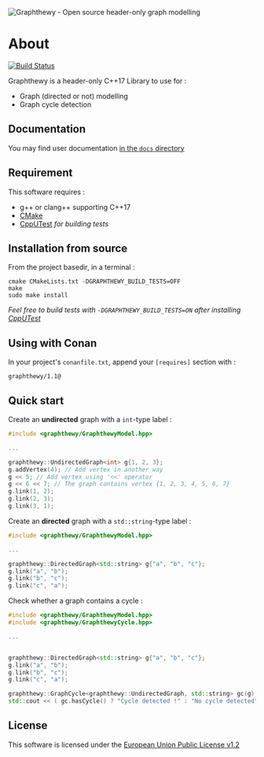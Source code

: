![Graphthewy - Open source header-only graph modelling](https://zupimages.net/up/21/09/ygbc.png "Graphthewy - Open source header-only graph modelling")


About
=====

[![Build Status](https://travis-ci.org/alex-87/graphthewy.svg?branch=master)](https://travis-ci.org/alex-87/graphthewy)

Graphthewy is a header-only C++17 Library to use for :
  - Graph (directed or not) modelling
  - Graph cycle detection

Documentation
-------------

You may find user documentation [in the `docs` directory](https://github.com/alex-87/graphthewy/tree/master/docs)

Requirement
-----------

This software requires :
  - g++ or clang++ supporting C++17
  - [CMake](https://github.com/Kitware/CMake)
  - [CppUTest](https://cpputest.github.io/) *for building tests*


Installation from source
------------------------

From the project basedir, in a terminal :

```
cmake CMakeLists.txt -DGRAPHTHEWY_BUILD_TESTS=OFF
make
sudo make install
```

*Feel free to build tests with `-DGRAPHTHEWY_BUILD_TESTS=ON` after installing [CppUTest](https://cpputest.github.io/)*


Using with Conan
----------------

In your project's `conanfile.txt`, append your `[requires]` section with :

```
graphthewy/1.1@
```


Quick start
-----------


Create an **undirected** graph with a `int`-type label :

```cpp
#include <graphthewy/GraphthewyModel.hpp>

...

graphthewy::UndirectedGraph<int> g{1, 2, 3};
g.addVertex(4); // Add vertex in another way
g << 5; // Add vertex using '<<' operator
g << 6 << 7; // The graph contains vertex {1, 2, 3, 4, 5, 6, 7}
g.link(1, 2);
g.link(2, 3);
g.link(3, 1);
```


Create an **directed** graph with a `std::string`-type label :

```cpp
#include <graphthewy/GraphthewyModel.hpp>

...

graphthewy::DirectedGraph<std::string> g{"a", "b", "c"};
g.link("a", "b");
g.link("b", "c");
g.link("c", "a");
```


Check whether a graph contains a cycle :

```cpp
#include <graphthewy/GraphthewyModel.hpp>
#include <graphthewy/GraphthewyCycle.hpp>

...


graphthewy::DirectedGraph<std::string> g{"a", "b", "c"};
g.link("a", "b");
g.link("b", "c");
g.link("c", "a");

graphthewy::GraphCycle<graphthewy::UndirectedGraph, std::string> gc(g);
std::cout << ( gc.hasCycle() ? "Cycle detected !" : "No cycle detected" ) << std::endl;
```


License
-------

This software is licensed under the [European Union Public License v1.2](https://joinup.ec.europa.eu/sites/default/files/custom-page/attachment/2020-03/EUPL-1.2%20EN.txt)
